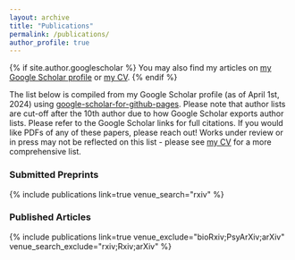 ```yaml
---
layout: archive
title: "Publications"
permalink: /publications/
author_profile: true
---
```

  {% if site.author.googlescholar %}
  You may also find my articles on <a href="{{site.author.googlescholar}}">my Google Scholar profile</a> or <a href="https://smeisler.github.io/files/StevenMeisler_CV.pdf">my CV</a>.
  {% endif %}
  
  The list below is compiled from my Google Scholar profile (as of April 1st, 2024) using [google-scholar-for-github-pages](https://github.com/cmccomb/google-scholar-for-github-pages). Please note that author lists are cut-off after the 10th author due to how Google Scholar exports author lists. Please refer to the Google Scholar links for full citations. If you would like PDFs of any of these papers, please reach out! Works under review or in press may not be reflected on this list - please see <a href="https://smeisler.github.io/files/StevenMeisler_CV.pdf">my CV</a> for a more comprehensive list.
  
### Submitted Preprints
{% include publications link=true venue_search="rxiv" %}

### Published Articles
{% include publications link=true venue_exclude="bioRxiv;PsyArXiv;arXiv" venue_search_exclude="rxiv;Rxiv;arXiv" %}
